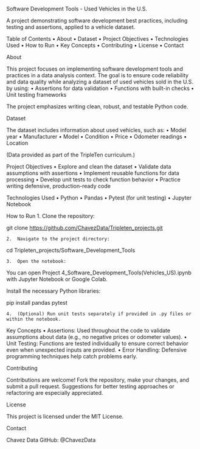 Software Development Tools - Used Vehicles in the U.S.

A project demonstrating software development best practices, including testing and assertions, applied to a vehicle dataset.

Table of Contents
	•	About
	•	Dataset
	•	Project Objectives
	•	Technologies Used
	•	How to Run
	•	Key Concepts
	•	Contributing
	•	License
	•	Contact

About

This project focuses on implementing software development tools and practices in a data analysis context.
The goal is to ensure code reliability and data quality while analyzing a dataset of used vehicles sold in the U.S. by using:
	•	Assertions for data validation
	•	Functions with built-in checks
	•	Unit testing frameworks

The project emphasizes writing clean, robust, and testable Python code.

Dataset

The dataset includes information about used vehicles, such as:
	•	Model year
	•	Manufacturer
	•	Model
	•	Condition
	•	Price
	•	Odometer readings
	•	Location

(Data provided as part of the TripleTen curriculum.)

Project Objectives
	•	Explore and clean the dataset
	•	Validate data assumptions with assertions
	•	Implement reusable functions for data processing
	•	Develop unit tests to check function behavior
	•	Practice writing defensive, production-ready code

Technologies Used
	•	Python
	•	Pandas
	•	Pytest (for unit testing)
	•	Jupyter Notebook

How to Run
	1.	Clone the repository:

git clone https://github.com/ChavezData/Tripleten_projects.git

	2.	Navigate to the project directory:

cd Tripleten_projects/Software_Development_Tools

	3.	Open the notebook:

You can open Project 4_Software_Development_Tools(Vehicles_US).ipynb with Jupyter Notebook or Google Colab.

Install the necessary Python libraries:

pip install pandas pytest

	4.	(Optional) Run unit tests separately if provided in .py files or within the notebook.

Key Concepts
	•	Assertions: Used throughout the code to validate assumptions about data (e.g., no negative prices or odometer values).
	•	Unit Testing: Functions are tested individually to ensure correct behavior even when unexpected inputs are provided.
	•	Error Handling: Defensive programming techniques help catch problems early.

Contributing

Contributions are welcome!
Fork the repository, make your changes, and submit a pull request. Suggestions for better testing approaches or refactoring are especially appreciated.

License

This project is licensed under the MIT License.

Contact

Chavez Data
GitHub: @ChavezData
